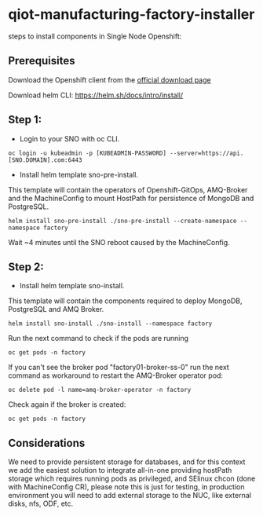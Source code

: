 # qiot-manufacturing-factory-installer

steps to install components in Single Node Openshift:

## Prerequisites

Download the Openshift client from the [official download page](https://access.redhat.com/downloads/content/290/ver=4.8/rhel---8/4.8.13/x86_64/product-software)

Download helm CLI: https://helm.sh/docs/intro/install/

## Step 1:

- Login to your SNO with oc CLI.

```
oc login -u kubeadmin -p [KUBEADMIN-PASSWORD] --server=https://api.[SNO.DOMAIN].com:6443
```

- Install helm template sno-pre-install.

This template will contain the operators of Openshift-GitOps, AMQ-Broker and the MachineConfig to mount HostPath for persistence of MongoDB and PostgreSQL.

```
helm install sno-pre-install ./sno-pre-install --create-namespace --namespace factory
```

Wait ~4 minutes until the SNO reboot caused by the MachineConfig.

## Step 2:

- Install helm template sno-install.

This template will contain the components required to deploy MongoDB, PostgreSQL and AMQ Broker.

```
helm install sno-install ./sno-install --namespace factory
```

Run the next command to check if the pods are running

```
oc get pods -n factory
```

If you can't see the broker pod "factory01-broker-ss-0" run the next command as workaround to restart the AMQ-Broker operator pod:

```
oc delete pod -l name=amq-broker-operator -n factory
```

Check again if the broker is created:
```
oc get pods -n factory
```

## Considerations

We need to provide persistent storage for databases, and for this context we add the easiest solution to integrate all-in-one providing hostPath storage which requires running pods as privileged, and SElinux chcon (done with MachineConfig CR), please note this is just for testing, in production environment you will need to add external storage to the NUC, like external disks, nfs, ODF, etc.